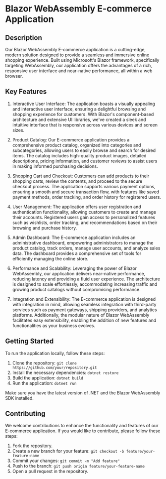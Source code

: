 # Blazor WebAssembly E-commerce Application

## Description

Our Blazor WebAssembly E-commerce application is a cutting-edge, modern solution designed to provide a seamless and immersive online shopping experience. Built using Microsoft's Blazor framework, specifically targeting WebAssembly, our application offers the advantages of a rich, responsive user interface and near-native performance, all within a web browser.

## Key Features

1. Interactive User Interface: The application boasts a visually appealing and interactive user interface, ensuring a delightful browsing and shopping experience for customers. With Blazor's component-based architecture and extensive UI libraries, we've created a sleek and intuitive interface that is responsive across various devices and screen sizes.

2. Product Catalog: Our E-commerce application provides a comprehensive product catalog, organized into categories and subcategories, allowing users to easily browse and search for desired items. The catalog includes high-quality product images, detailed descriptions, pricing information, and customer reviews to assist users in making informed purchasing decisions.

3. Shopping Cart and Checkout: Customers can add products to their shopping carts, review the contents, and proceed to the secure checkout process. The application supports various payment options, ensuring a smooth and secure transaction flow, with features like saved payment methods, order tracking, and order history for registered users.

4. User Management: The application offers user registration and authentication functionality, allowing customers to create and manage their accounts. Registered users gain access to personalized features such as wishlists, order tracking, and recommendations based on their browsing and purchase history.

5. Admin Dashboard: The E-commerce application includes an administrative dashboard, empowering administrators to manage the product catalog, track orders, manage user accounts, and analyze sales data. The dashboard provides a comprehensive set of tools for efficiently managing the online store.

6. Performance and Scalability: Leveraging the power of Blazor WebAssembly, our application delivers near-native performance, reducing latency and providing a fluid user experience. The architecture is designed to scale effortlessly, accommodating increasing traffic and growing product catalogs without compromising performance.

7. Integration and Extensibility: The E-commerce application is designed with integration in mind, allowing seamless integration with third-party services such as payment gateways, shipping providers, and analytics platforms. Additionally, the modular nature of Blazor WebAssembly facilitates easy extensibility, enabling the addition of new features and functionalities as your business evolves.

## Getting Started

To run the application locally, follow these steps:

1. Clone the repository: `git clone https://github.com/your/repository.git`
2. Install the necessary dependencies: `dotnet restore`
3. Build the application: `dotnet build`
4. Run the application: `dotnet run`

Make sure you have the latest version of .NET and the Blazor WebAssembly SDK installed.

## Contributing

We welcome contributions to enhance the functionality and features of our E-commerce application. If you would like to contribute, please follow these steps:

1. Fork the repository.
2. Create a new branch for your feature: `git checkout -b feature/your-feature-name`
3. Commit your changes: `git commit -m "Add feature"`
4. Push to the branch: `git push origin feature/your-feature-name`
5. Open a pull request in the repository.
